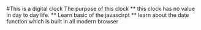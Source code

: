 #This is a digital clock 
The purpose of this clock
** this clock has no value in day to day life.
** Learn basic of the javascirpt 
** learn about the date function which is built in all modern browser



